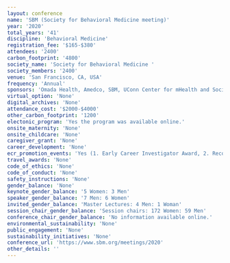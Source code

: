 ```yaml
---
layout: conference 
name: 'SBM (Society for Behavioral Medicine meeting)'
year: '2020'
total_years: '41'
discipline: 'Behavioral Medicine'
registration_fee: '$165-$380'
attendees: '2400'
carbon_footprint: '4800'
society_name: 'Society for Behavioral Medicine '
society_members: '2400'
venue: 'San Francisco, CA, USA'
frequency: 'Annual'
sponsors: 'Omada Health, Amedco, SBM, UConn Center for mHealth and Social MediaContinental, Hopelab'
virtual_option: 'None'
digital_archives: 'None'
attendance_cost: '$2000-$4000'
other_carbon_footprint: '1200'
electonic_program: 'Yes the program was available online.'
onsite_maternity: 'None'
onsite_childcare: 'None'
caregiver_grant: 'None'
career_development: 'None'
ecr_promotion_events: 'Yes (1. Early Career Investigator Award, 2. Recognizes excellence in a student/trainee member’s research through the Outstanding Dissertation Award 3. Distinguished Student Awards from funds raised through the Advocacy and Membership Development Campaign and donated from Springer Science + Business Media. These awards are provided to students who demonstrate outstanding academic and professional potential in the field of behavioral medicine.)'
travel_awards: 'None'
code_of_ethics: 'None'
code_of_conduct: 'None'
safety_instructions: 'None'
gender_balance: 'None'
keynote_gender_balance: '5 Women: 3 Men'
speaker_gender_balance: '7 Men: 6 Women'
invited_gender_balance: 'Master Lectures: 4 Men: 1 Woman'
session_chair_gender_balance: 'Session chairs: 172 Women: 59 Men'
conference_chair_gender_balance: 'No information available online.'
environmental_sustainability: 'None'
public_engagement: 'None'
sustainability_initiatives: 'None'
conference_url: 'https://www.sbm.org/meetings/2020'
other_details: ''
---
```

